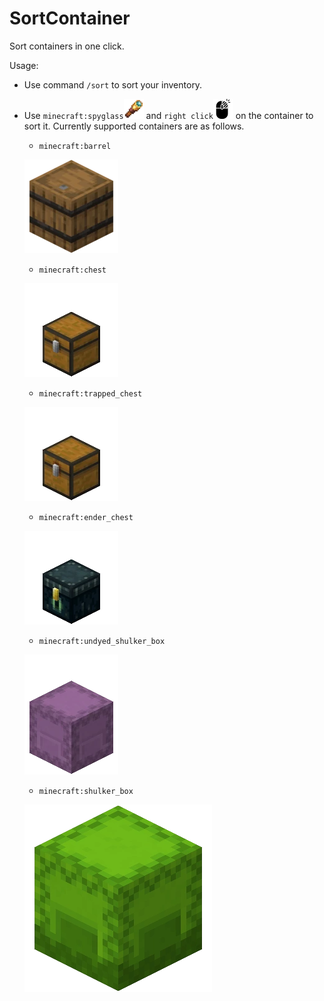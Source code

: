 # SortContainer

Sort containers in one click.

Usage:

* Use command `/sort` to sort your inventory.

* Use `minecraft:spyglass`![Spy Glass](readme.resources/spyglass.webp) and `right click`![Right Click](readme.resources/right_click.png) on the container to sort it. Currently supported containers are as follows.

  * `minecraft:barrel`
  
  ![Barrel](readme.resources/barrel.webp)
  
  * `minecraft:chest`

  ![Chest](readme.resources/chest.webp)

  * `minecraft:trapped_chest`

  ![Trapped Chest](readme.resources/trapped_chest.webp)

  * `minecraft:ender_chest`

  ![Ender Chest](readme.resources/ender_chest.webp)

  * `minecraft:undyed_shulker_box`

  ![Undyed Shulker Box](readme.resources/undyed_shulker_box.webp)

  * `minecraft:shulker_box`

  ![Shulker Box](readme.resources/shulker_box.webp)
